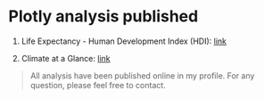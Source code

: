 # Plotly analysis published


1. Life Expectancy - Human Development Index (HDI):  [link](http://rpubs.com/Juanma7/378876)

2. Climate at a Glance: [link](http://rpubs.com/Juanma7/380632)



> All analysis have been published online in my profile. For any question, please feel free to contact.
